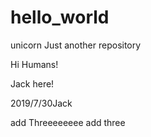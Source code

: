 # hello_world 
unicorn
Just another repository

Hi Humans!

Jack here!

2019/7/30Jack

add Threeeeeeee
add three
